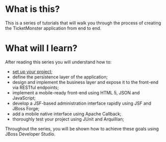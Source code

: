# What is this?

This is a series of tutorials that will walk you through the process of creating the TicketMonster application from end to end.

# What will I learn?

After reading this series you will understand how to:

* [set up your project](Intro.textile);
* define the persistence layer of the application;
* design and implement the business layer and expose it to the front-end via RESTful endpoints;
* implement a mobile-ready front-end using HTML 5, JSON and JavaScript;
* develop a JSF-based administration interface rapidly using JSF and JBoss Forge;
* add a mobile native interface using Apache Callback;
* thoroughly test your project using JUnit and Arquillian;

Throughout the series, you will be shown how to achieve these goals using JBoss Developer Studio.
